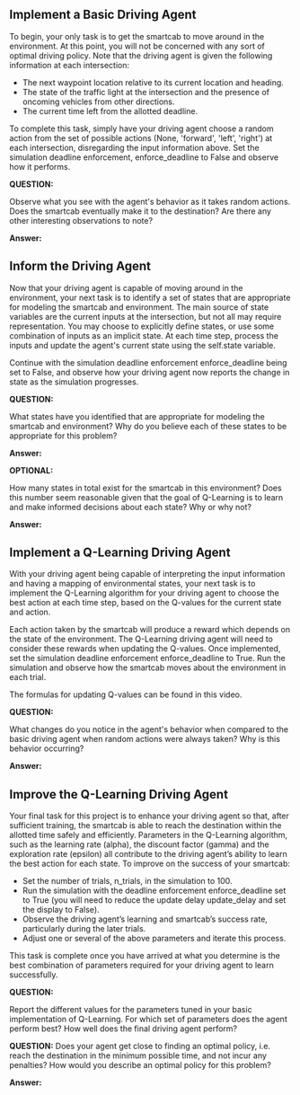 ## Implement a Basic Driving Agent
To begin, your only task is to get the smartcab to move around in the environment. 
At this point, you will not be concerned with any sort of optimal driving policy. 
Note that the driving agent is given the following information at each intersection:

- The next waypoint location relative to its current location and heading.
- The state of the traffic light at the intersection and the presence of oncoming vehicles from other directions.
- The current time left from the allotted deadline.

To complete this task, simply have your driving agent choose a random action 
from the set of possible actions (None, 'forward', 'left', 'right') at each intersection, disregarding the input information above. 
Set the simulation deadline enforcement, enforce_deadline to False and observe how it performs.

**QUESTION:** 

Observe what you see with the agent's behavior as it takes random actions. 
Does the smartcab eventually make it to the destination? Are there any other interesting observations to note?

**Answer:**

## Inform the Driving Agent
Now that your driving agent is capable of moving around in the environment, 
your next task is to identify a set of states that are appropriate for modeling the smartcab and environment. 
The main source of state variables are the current inputs at the intersection, but not all may require representation. 
You may choose to explicitly define states, or use some combination of inputs as an implicit state. At each time step, 
process the inputs and update the agent's current state using the self.state variable. 

Continue with the simulation deadline enforcement enforce_deadline being set to False, 
and observe how your driving agent now reports the change in state as the simulation progresses.

**QUESTION:** 

What states have you identified that are appropriate for modeling the smartcab and environment? 
Why do you believe each of these states to be appropriate for this problem?

**Answer:**

**OPTIONAL:** 

How many states in total exist for the smartcab in this environment? 
Does this number seem reasonable given that the goal of Q-Learning is to learn and make informed decisions about each state? Why or why not?

**Answer:**

## Implement a Q-Learning Driving Agent
With your driving agent being capable of interpreting the input information and having a mapping of environmental states, 
your next task is to implement the Q-Learning algorithm for your driving agent to choose the best action at each time step, 
based on the Q-values for the current state and action. 

Each action taken by the smartcab will produce a reward which depends on the state of the environment. 
The Q-Learning driving agent will need to consider these rewards when updating the Q-values. Once implemented, 
set the simulation deadline enforcement enforce_deadline to True. Run the simulation and observe how the smartcab moves about the environment in each trial.

The formulas for updating Q-values can be found in this video.

**QUESTION:**

What changes do you notice in the agent's behavior when compared to the basic driving agent when random actions were always taken? 
Why is this behavior occurring?

**Answer:**

## Improve the Q-Learning Driving Agent
Your final task for this project is to enhance your driving agent so that, after sufficient training, 
the smartcab is able to reach the destination within the allotted time safely and efficiently. 
Parameters in the Q-Learning algorithm, such as the learning rate (alpha), 
the discount factor (gamma) and the exploration rate (epsilon) all contribute to the driving agent’s ability to learn the best action for each state. 
To improve on the success of your smartcab:

- Set the number of trials, n_trials, in the simulation to 100.
- Run the simulation with the deadline enforcement enforce_deadline set to True (you will need to reduce the update delay update_delay and set the display to False).
- Observe the driving agent’s learning and smartcab’s success rate, particularly during the later trials.
- Adjust one or several of the above parameters and iterate this process.

This task is complete once you have arrived at what you determine is the best combination of parameters required for your driving agent to learn successfully.

**QUESTION:** 

Report the different values for the parameters tuned in your basic implementation of Q-Learning. 
For which set of parameters does the agent perform best? How well does the final driving agent perform?

**QUESTION:**
Does your agent get close to finding an optimal policy, i.e. reach the destination in the minimum possible time, 
and not incur any penalties? How would you describe an optimal policy for this problem?

**Answer:**